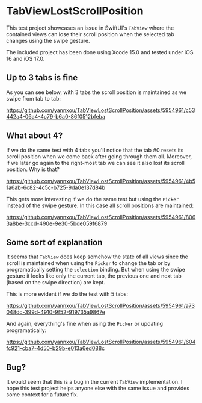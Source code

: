 # TabViewLostScrollPosition

This test project showcases an issue in SwiftUI's `TabView` where the contained views can lose their scroll position when the selected tab changes using the swipe gesture.

The included project has been done using Xcode 15.0 and tested under iOS 16 and iOS 17.0.

## Up to 3 tabs is fine

As you can see below, with 3 tabs the scroll position is maintained as we swipe from tab to tab:

https://github.com/yannxou/TabViewLostScrollPosition/assets/5954961/c53442a4-06a4-4c79-b6a0-86f0512bfeba


## What about 4?

If we do the same test with 4 tabs you'll notice that the tab #0 resets its scroll position when we come back after going through them all. Moreover, if we later go again to the right-most tab we can see it also lost its scroll position. Why is that?

https://github.com/yannxou/TabViewLostScrollPosition/assets/5954961/4b51a6ab-6c82-4c5c-b725-9da0e137d84b


This gets more interesting if we do the same test but using the `Picker` instead of the swipe gesture. In this case all scroll positions are maintained:

https://github.com/yannxou/TabViewLostScrollPosition/assets/5954961/8063a8be-3ccd-490e-9e30-5bde059f6879


## Some sort of explanation

It seems that `TabView` does keep somehow the state of all views since the scroll is maintained when using the `Picker` to change the tab or by programatically setting the `selection` binding. But when using the swipe gesture it looks like only the current tab, the previous one and next tab (based on the swipe direction) are kept. 

This is more evident if we do the test with 5 tabs:

https://github.com/yannxou/TabViewLostScrollPosition/assets/5954961/a73048dc-399d-4910-9f52-919735a9867e


And again, everything's fine when using the `Picker` or updating programatically:

https://github.com/yannxou/TabViewLostScrollPosition/assets/5954961/604fc921-cba7-4d50-b29b-e013a6ed088c



## Bug?

It would seem that this is a bug in the current `TabView` implementation. I hope this test project helps anyone else with the same issue and provides some context for a future fix.

